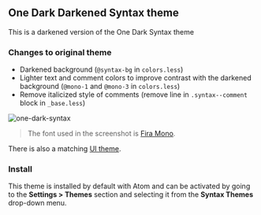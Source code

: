 ## One Dark Darkened Syntax theme

This is a darkened version of the One Dark Syntax theme

### Changes to original theme
* Darkened background (`@syntax-bg` in `colors.less`)
* Lighter text and comment colors to improve contrast with the darkened background (`@mono-1` and `@mono-3` in `colors.less`)
* Remove italicized style of comments (remove line in `.syntax--comment` block in `_base.less`)

![one-dark-syntax](https://user-images.githubusercontent.com/238929/40553597-5f741518-6000-11e8-9068-70dfc5008b54.png)

> The font used in the screenshot is [Fira Mono](https://github.com/mozilla/Fira).

There is also a matching [UI theme](https://atom.io/themes/one-dark-ui).

### Install

This theme is installed by default with Atom and can be activated by going to the __Settings > Themes__ section and selecting it from the __Syntax Themes__ drop-down menu.
